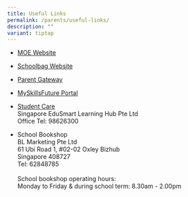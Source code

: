```yaml
---
title: Useful Links
permalink: /parents/useful-links/
description: ""
variant: tiptap
---
```

<ul>
<li>
<p><a href="http://www.moe.gov.sg/" rel="noopener noreferrer nofollow" target="_blank">MOE Website</a>
</p>
</li>
<li>
<p><a href="http://schoolbag.sg/" rel="noopener noreferrer nofollow" target="_blank">Schoolbag Website</a>
</p>
</li>
<li>
<p><a href="https://pg.moe.edu.sg/" rel="noopener noreferrer nofollow" target="_blank">Parent Gateway</a>
</p>
</li>
<li>
<p><a href="https://www.myskillsfuture.gov.sg/content/student/en/secondary.html" rel="noopener noreferrer nofollow" target="_blank">MySkillsFuture Portal</a>
</p>
</li>
<li>
<p><a href="https://singaporeedusmart.com.sg/" rel="noopener noreferrer nofollow" target="_blank">Student Care</a> 
<br>Singapore EduSmart Learning Hub Pte Ltd
<br>Office Tel: 98626300</p>
</li>
<li>
<p>School Bookshop
<br>BL Marketing Pte Ltd
<br>61 Ubi Road 1, #02-02 Oxley Bizhub
<br>Singapore 408727
<br>Tel: 62848785
<br>
<br>School bookshop operating hours:
<br>Monday to Friday &amp; during school term: 8.30am - 2.00pm</p>
</li>
</ul>
<p></p>